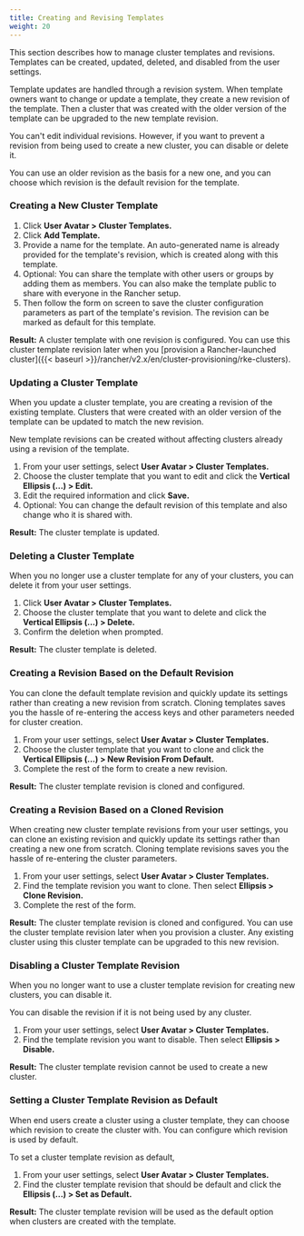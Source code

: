 ```yaml
---
title: Creating and Revising Templates
weight: 20
---
```


This section describes how to manage cluster templates and revisions. Templates can be created, updated, deleted, and disabled from the user settings.

Template updates are handled through a revision system. When template owners want to change or update a template, they create a new revision of the template. Then a cluster that was created with the older version of the template can be upgraded to the new template revision.

You can't edit individual revisions. However, if you want to prevent a revision from being used to create a new cluster, you can disable or delete it.

You can use an older revision as the basis for a new one, and you can choose which revision is the default revision for the template.

### Creating a New Cluster Template

1. Click **User Avatar > Cluster Templates.**
1. Click **Add Template.**
1. Provide a name for the template. An auto-generated name is already provided for the template's revision, which is created along with this template.
1. Optional: You can share the template with other users or groups by adding them as members. You can also make the template public to share with everyone in the Rancher setup.
1. Then follow the form on screen to save the cluster configuration parameters as part of the template's revision. The revision can be marked as default for this template.

**Result:** A cluster template with one revision is configured. You can use this cluster template revision later when you [provision a Rancher-launched cluster]({{< baseurl >}}/rancher/v2.x/en/cluster-provisioning/rke-clusters).

### Updating a Cluster Template

When you update a cluster template, you are creating a revision of the existing template. Clusters that were created with an older version of the template can be updated to match the new revision.

New template revisions can be created without affecting clusters already using a revision of the template.

1. From your user settings, select **User Avatar > Cluster Templates.**
1. Choose the cluster template that you want to edit and click the **Vertical Ellipsis (...) > Edit.**
1. Edit the required information and click **Save.**
1. Optional: You can change the default revision of this template and also change who it is shared with.

**Result:** The cluster template is updated.


### Deleting a Cluster Template

When you no longer use a cluster template for any of your clusters, you can delete it from your user settings.

1. Click **User Avatar > Cluster Templates.**
1. Choose the cluster template that you want to delete and click the **Vertical Ellipsis (...) > Delete.**
1. Confirm the deletion when prompted.

**Result:** The cluster template is deleted.


### Creating a Revision Based on the Default Revision

You can clone the default template revision and quickly update its settings rather than creating a new revision from scratch. Cloning templates saves you the hassle of re-entering the access keys and other parameters needed for cluster creation.

1. From your user settings, select **User Avatar > Cluster Templates.**
1. Choose the cluster template that you want to clone and click the **Vertical Ellipsis (...) > New Revision From Default.**
1. Complete the rest of the form to create a new revision.

**Result:** The cluster template revision is cloned and configured.

### Creating a Revision Based on a Cloned Revision

When creating new cluster template revisions from your user settings, you can clone an existing revision and quickly update its settings rather than creating a new one from scratch. Cloning template revisions saves you the hassle of re-entering the cluster parameters.

1. From your user settings, select **User Avatar > Cluster Templates.**
1. Find the template revision you want to clone. Then select **Ellipsis > Clone Revision.**
1. Complete the rest of the form.

**Result:** The cluster template revision is cloned and configured. You can use the cluster template revision later when you provision a cluster. Any existing cluster using this cluster template can be upgraded to this new revision.

### Disabling a Cluster Template Revision

When you no longer want to use a cluster template revision for creating new clusters, you can disable it.

You can disable the revision if it is not being used by any cluster.

1. From your user settings, select **User Avatar > Cluster Templates.**
1. Find the template revision you want to disable. Then select **Ellipsis > Disable.**

**Result:** The cluster template revision cannot be used to create a new cluster.

### Setting a Cluster Template Revision as Default

When end users create a cluster using a cluster template, they can choose which revision to create the cluster with. You can configure which revision is used by default.

To set a cluster template revision as default,

1. From your user settings, select **User Avatar > Cluster Templates.**
1. Find the cluster template revision that should be default and click the **Ellipsis (...) > Set as Default.**

**Result:** The cluster template revision will be used as the default option when clusters are created with the template.